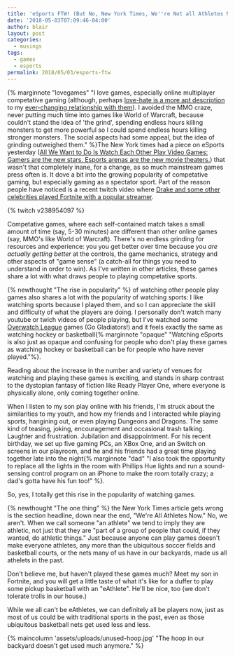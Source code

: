 ```yaml
---
title: 'eSports FTW! (But No, New York Times, We''re Not all Athletes Now)'
date: '2018-05-03T07:09:46-04:00'
author: blair
layout: post
categories:
  - musings
tags:
  - games
  - esports
permalink: 2018/05/03/esports-ftw
---
```

{% marginnote "lovegames" "I love games, especially online multiplayer competative gaming (although, perhaps [love-hate is a more apt description](/2018/03/20/i-love-esports-games-but-i-m-giving-up-on-them/) to my [ever-changing relationship with them](/2018/04/28/overwatch)). I avoided the MMO craze, never putting much time into games like World of Warcraft, because couldn't stand the idea of 'the grind', spending endless hours killing monsters to get more powerful so I could spend endless hours killing stronger monsters.  The social aspects had some appeal, but the idea of grinding outweighed them." %}The New York times had a piece on eSports yesterday ([All We Want to Do Is Watch Each Other Play Video Games: Gamers are the new stars. Esports arenas are the new movie theaters.](https://www.nytimes.com/2018/05/02/style/fortnite.html?hpw&rref=technology&action=click&pgtype=Homepage&module=well-region®ion=bottom-well&WT.nav=bottom-well)) that wasn't that completely inane, for a change, as so much mainstream games press often is.  It dove a bit into the growing popularity of competative gaming, but especially gaming as a spectator sport.  Part of the reason people have noticed is a recent twitch video where [Drake and some other celebrities played Fortnite with a popular streamer](https://www.theverge.com/2018/3/15/17123424/ninja-drake-fortnite-twitch-stream-record-travis-scott-juju).

{% twitch v238954097 %} 

Competative games, where each self-contained match takes a small amount of time (say, 5-30 minutes) are different than other online games (say, MMO's like World of Warcraft). There's no endless grinding for resources and experience: you you get better over time because you _are actually getting better_ at the controls, the game mechanics,  strategy and other aspects of "game sense" (a catch-all for things you need to understand in order to win).  As I've written in other articles, these games share a lot with what draws people to playing competative sports. 

{% newthought "The rise in popularity" %} of watching other people play games also shares a lot with the popularity of watching sports: I like watching sports because I played them, and so I can appreciate the skill and difficulty of what the players are doing. I personally don't watch many youtube or twich videos of people playing, but I've watched some [Overwatch League](https://overwatchleague.com) games (Go Gladiators!) and it feels exactly the same as watching hockey or basketball{% marginnote "opaque" "Watching eSports is also just as opaque and confusing for people who don't play these games as watching hockey or basketball can be for people who have never played."%}.

Reading about the increase in the number and variety of venues for watching and playing these games is exciting, and stands in sharp contrast to the dystopian fantasy of fiction like Ready Player One, where everyone is physically alone, only coming together online. 

When I listen to my son play online with his friends, I'm struck about the similarities to my youth, and how my friends and I interacted while playing sports, hangining out, or even playing Dungeons and Dragons. The same kind of teasing, joking, encouragement and occasional trash talking. Laughter and frustration. Jubilation and disappointment.  For his recent birthday, we set up five gaming PCs, an XBox One, and an Switch on screens in our playroom, and he and his friends had a great time playing together late into the night{% marginnote "dad" "I also took the opportunity to replace all the lights in the room with Phillips Hue lights and run a sound-sensing control program on an iPhone to make the room totally crazy; a dad's gotta have his fun too!" %}.

So, yes, I totally get this rise in the popularity of watching games.

{% newthought "The one thing" %} the New York Times article gets wrong is the section headline, down near the end, "We're All Athletes Now."   No, we aren't. When we call someone "an athlete" we tend to imply they are athletic, not just that they are "part of a group of people that could, if they wanted, do athletic things." Just because anyone can play games doesn't make everyone athletes, any more than the ubiquitous soccer fields and basketball courts, or the nets many of us have in our backyards, made us all athelets in the past.    

Don't believe me, but haven't played these games much? Meet my son in Fortnite, and you will get a little taste of what it's like for a duffer to play some pickup basketball with an "eAthlete".  He'll be nice, too (we don't tolerate trolls in our house.)

While we all can't be eAthletes, we can definitely all be players now, just as most of us could be with traditional sports in the past, even as those ubiquitous basketball nets get used less and less.

{% maincolumn 'assets/uploads/unused-hoop.jpg' "The hoop in our backyard doesn't get used much anymore." %}
